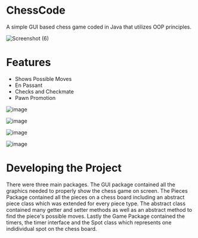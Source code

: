# ChessCode
A simple GUI based chess game coded in Java that utilizes OOP principles.

![Screenshot (6)](https://user-images.githubusercontent.com/123396162/220487890-72f4dbd7-e815-46a7-8ac0-6978c071e4bf.png)

# Features
- Shows Possible Moves
- En Passant
- Checks and Checkmate
- Pawn Promotion

![image](https://github.com/aduvvuri007/ChessCode/assets/123396162/e2da9179-b149-4c10-a0e8-eb3b6d64a84a)

![image](https://github.com/aduvvuri007/ChessCode/assets/123396162/1546088a-a577-43d2-8103-a6d42c4842f8)

![image](https://github.com/aduvvuri007/ChessCode/assets/123396162/148bdc79-62cd-4db8-821c-588488059f24)

![image](https://github.com/aduvvuri007/ChessCode/assets/123396162/720dc17f-f3bd-4520-8e7c-3b3d5772eec5)

# Developing the Project
There were three main packages. The GUI package contained all the graphics needed to properly show the chess game on screen. The Pieces Package contained all the pieces on a chess board including an abstract piece class which was extended for every piece type. The abstract class contained many getter and setter methods as well as an abstract method to find the piece's possible moves. Lastly the Game Package contained the timers, the timer interface and the Spot class which represents one indidividual spot on the chess board.

